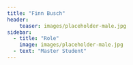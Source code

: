 ```yaml
---
title: "Finn Busch"
header:
    teaser: images/placeholder-male.jpg
sidebar:
  - title: "Role"
    image: images/placeholder-male.jpg
  - text: "Master Student"
---
```

